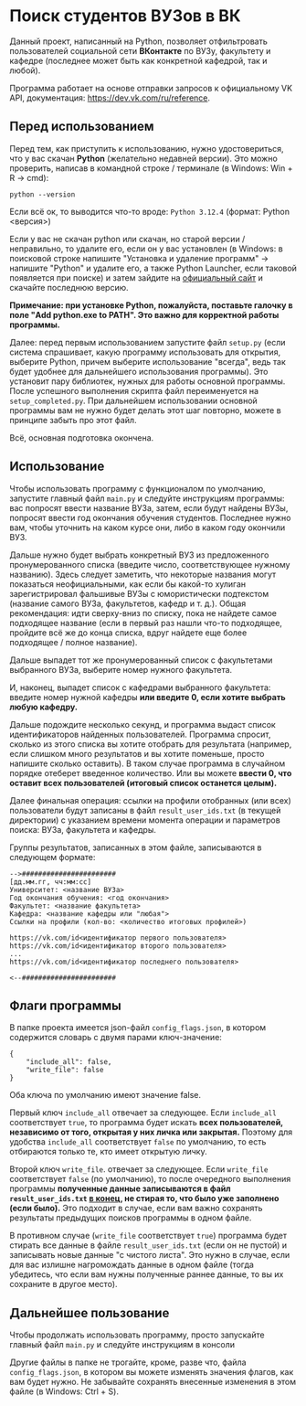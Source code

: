 # Поиск студентов ВУЗов в ВК
Данный проект, написанный на Python, позволяет отфильтровать пользователей социальной сети **ВКонтакте** по ВУЗу, факультету и кафедре (последнее может быть как конкретной кафедрой, так и любой). 

Программа работает на основе отправки запросов к официальному VK API, документация: https://dev.vk.com/ru/reference.

## Перед использованием
Перед тем, как приступить к использованию, нужно удостовериться, что у вас скачан **Python** (желательно недавней версии). Это можно проверить, написав в командной строке / терминале (в Windows: Win + R -> cmd):

`python --version`

Если всё ок, то выводится что-то вроде:
`Python 3.12.4` (формат: Python <версия>)

Если у вас не скачан python или скачан, но старой версии / неправильно, то удалите его, если он у вас установлен  (в Windows: в поисковой строке напишите "Установка и удаление программ" -> напишите "Python" и удалите его, а также Python Launcher, если таковой появляется при поиске) и затем зайдите на [официальный сайт](https://www.python.org/downloads/) и скачайте последнюю версию.

**Примечание: при установке Python, пожалуйста, поставьте галочку в поле "Add python.exe to PATH". Это важно для корректной работы программы.**

Далее: перед первым использованием запустите файл `setup.py` (если система спрашивает, какую программу использовать для открытия, выберите Python, причем выберите использование "всегда", ведь так будет удобнее для дальнейшего использования программы). Это установит пару библиотек, нужных для работы основной программы. После успешного выполнения скрипта файл переименуется на `setup_completed.py`.
При дальнейшем использовании основной программы вам не нужно будет делать этот шаг повторно, можете в принципе забыть про этот файл.

Всё, основная подготовка окончена.

## Использование
Чтобы использовать программу с функционалом по умолчанию, запустите главный файл `main.py` и следуйте инструкциям программы: вас попросят ввести название ВУЗа, затем, если будут найдены ВУЗы, попросят ввести год окончания обучения студентов. Последнее нужно вам, чтобы уточнить на каком курсе они, либо в каком году окончили ВУЗ. 

Дальше нужно будет выбрать конкретный ВУЗ из предложенного пронумерованного списка  (введите число, соответствующее нужному названию). Здесь следует заметить, что некоторые названия могут показаться неофициальными, как если бы какой-то хулиган зарегистрировал фальшивые ВУЗы с юмористически подтекстом (название самого ВУЗа, факультетов, кафедр и т. д.). Общая рекомендация: идти сверху-вниз по списку, пока не найдете самое подходящее название (если в первый раз нашли что-то подходящее, пройдите всё же до конца списка, вдруг найдете еще более подходящее / полное название).

Дальше выпадет тот же пронумерованный список с факультетами выбранного ВУЗа, выберите номер нужного факультета.

И, наконец, выпадет список с кафедрами выбранного факультета: введите номер нужной кафедры **или введите 0, если хотите выбрать любую кафедру.**

Дальше подождите несколько секунд, и программа выдаст список идентификаторов найденных пользователей. Программа спросит, сколько из этого списка вы хотите отобрать для результата (например, если слишком много результатов и вы хотите поменьше, просто напишите сколько оставить). В таком случае программа в случайном порядке отеберет введенное количество. Или вы можете **ввести 0, что оставит всех пользователей (итоговый список останется целым).**

Далее финальная операция: ссылки на профили отобранных (или всех) пользователи будут записаны в файл `result_user_ids.txt` (в текущей директории) с указанием времени момента операции и параметров поиска: ВУЗа, факультета и кафедры.

Группы результатов, записанных в этом файле, записываются в следующем формате:
```
-->#######################  
[дд.мм.гг, чч:мм:сс]
Университет: <название ВУЗа>
Год окончания обучения: <год окончания>
Факультет: <название факультета>
Кафедра: <название кафедры или "любая">
Ссылки на профили (кол-во: <количество итоговых профилей>)

https://vk.com/id<идентификатор первого пользователя>
https://vk.com/id<идентификатор второго пользователя>
...
https://vk.com/id<идентификатор последнего пользователя>

<--#######################
```


## Флаги программы
В папке проекта имеется json-файл `config_flags.json`, в котором содержится словарь с двумя парами ключ-значение: 

```
{
    "include_all": false,
    "write_file": false 
}
```

Оба ключа по умолчанию имеют значение false.

Первый ключ `include_all` отвечает за следующее. Если `include_all` соответствует `true`, то программа будет искать **всех пользователей, независимо от того, открытая у них личка или закрытая.** Поэтому для удобства `include_all` соответствует `false` по умолчанию, то есть отбираются только те, кто имеет открытую личку.

Второй ключ `write_file`. отвечает за следующее. Если `write_file` соответствует `false` (по умолчанию), то после очередного выполнения программы **полученные данные записываются в файл `result_user_ids.txt` <u>в конец</u>, не стирая то, что было уже заполнено (если было).** Это подходит в случае, если вам важно сохранять результаты предыдущих поисков программы в одном файле.

В противном случае (`write_file` соответствует `true`) программа будет стирать все данные в файле `result_user_ids.txt` (если он не пустой) и записывать новые данные "с чистого листа". Это нужно в случае, если для вас излишне нагромождать данные в одном файле (тогда убедитесь, что если вам нужны полученные раннее данные, то вы их сохраните в другое место).

## Дальнейшее пользование
Чтобы продолжать использовать программу, просто запускайте главный файл `main.py` и следуйте инструкциям в консоли

Другие файлы в папке не трогайте, кроме, разве что, файла `config_flags.json`, в котором вы можете изменять значения флагов, как вам будет нужно. Не забывайте сохранять внесенные изменения в этом файле (в Windows: Ctrl + S).
